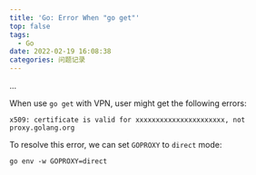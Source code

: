 ```yaml
---
title: 'Go: Error When "go get"'
top: false
tags:
  - Go
date: 2022-02-19 16:08:38
categories: 问题记录
---
```


...

<!--more-->

When use `go get` with VPN, user might get the following errors:


```
x509: certificate is valid for xxxxxxxxxxxxxxxxxxxxxx, not proxy.golang.org
```

To resolve this error, we can set `GOPROXY` to `direct` mode:

```
go env -w GOPROXY=direct
```
